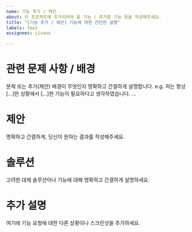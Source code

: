 ```yaml
---
name: 기능 추가 / 제안
about: 이 프로젝트에 추가되어야 할 기능 / 추가할 기능 등을 작성해주세요.
title: "[기능 추가 / 제안] 기능에 대한 간단한 설명"
labels: feat
assignees: iixanx

---
```


# 관련 문제 사항 / 배경
문제 또는 추가(제안) 배경이 무엇인지 명확하고 간결하게 설명합니다. 
e.g. 저는 항상 [...]한 상황에서 [...]한 기능이 필요하다고 생각하였습니다. ...

# 제안
명확하고 간결하게, 당신이 원하는 결과를 작성해주세요.

# 솔루션
고려한 대체 솔루션이나 기능에 대해 명확하고 간결하게 설명하세요.

# 추가 설명
여기에 기능 요청에 대한 다른 상황이나 스크린샷을 추가하세요.
